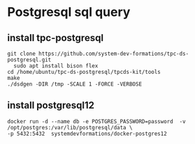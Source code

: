 # Postgresql sql query 

## install tpc-postgresql
```shell
git clone https://github.com/system-dev-formations/tpc-ds-postgresql.git
  sudo apt install bison flex
cd /home/ubuntu/tpc-ds-postgresql/tpcds-kit/tools
make 
./dsdgen -DIR /tmp -SCALE 1 -FORCE -VERBOSE
```

## install postgresql12
```shell
docker run -d --name db -e POSTGRES_PASSWORD=password  -v /opt/postgres:/var/lib/postgresql/data \
-p 5432:5432  systemdevformations/docker-postgres12
```